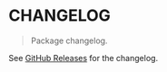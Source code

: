 # CHANGELOG

> Package changelog.

See [GitHub Releases](https://github.com/stdlib-js/stats-incr-nansumabs/releases) for the changelog.